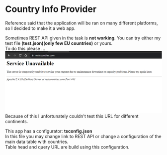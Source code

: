 # Country Info Provider

Reference said that the application will be ran on many different platforms, so I decided to make it a web app. 

Sometimes REST API given in the task is **not working**. You can try either my test file **(test.json)(only few EU countries)** or yours.\
To do this please ...
![restapi-problem-screenshot.png](img/restapi-screenshot.png)
Because of this I unfortunately couldn't test this URL for different continents.

This app has a configurator: **tsconfig.json**\
In this file you may change link to REST API or change a configuration of the main data table with countries.\
Table head and query URL are build using this configuration.